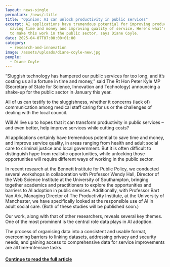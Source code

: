 ```yaml
---
layout: news-single
permalink: /news/:title
title: "Opinion: AI can unlock productivity in public services"
excerpt: AI applications have tremendous potential for improving productivity –
  saving time and money and improving quality of service. Here's what's required
  to make this work in the public sector, says Diane Coyle.
date: 2025-04-07T07:00:00+01:00
category:
  - research-and-innovation
image: /assets/uploads/diane-coyle-new.jpg
people:
  - Diane Coyle
---
```

“Sluggish technology has hampered our public services for too long, and it’s costing us all a fortune in time and money,” said The Rt Hon Peter Kyle MP (Secretary of State for Science, Innovation and Technology) announcing a shake-up for the public sector in January this year.

All of us can testify to the sluggishness, whether it concerns (lack of) communication among medical staff caring for us or the challenges of dealing with the local council.

Will AI live up to hopes that it can transform productivity in public services – and even better, help improve services while cutting costs?

AI applications certainly have tremendous potential to save time and money, and improve service quality, in areas ranging from health and adult social care to criminal justice and local government. But it is often difficult to distinguish hype from realistic opportunities, while unlocking those opportunities will require different ways of working in the public sector.

In recent research at the Bennett Institute for Public Policy, we conducted several workshops in collaboration with Professor Wendy Hall, Director of the Web Science Institute at the University of Southampton, bringing together academics and practitioners to explore the opportunities and barriers to AI adoption in public services. Additionally, with Professor Bart Van Ark, Managing Director of The Productivity Institute, at the University of Manchester, we have specifically looked at the responsible use of AI in adult social care. (Both of these studies will be published soon.)

Our work, along with that of other researchers, reveals several key themes. One of the most prominent is the central role data plays in AI adoption.

The process of organising data into a consistent and usable format, overcoming barriers to linking datasets, addressing privacy and security needs, and gaining access to comprehensive data for service improvements are all time-intensive tasks.

#### [Continue to read the full article](https://www.cam.ac.uk/stories/Diane-Coyle-AI-productivity-public-services)